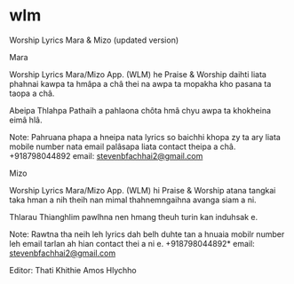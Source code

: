 # wlm

Worship Lyrics Mara & Mizo (updated version)

Mara

Worship Lyrics Mara/Mizo App. (WLM) he Praise & Worship daihti liata phahnai kawpa ta hmâpa a châ thei na awpa ta  mopakha kho pasana ta taopa a châ. 

Abeipa Thlahpa Pathaih a pahlaona chôta hmâ chyu awpa ta khokheina eimâ hlâ.

Note:
Pahruana phapa a hneipa nata lyrics so baichhi khopa zy ta ary liata mobile number nata email palâsapa liata contact theipa a châ. 
+918798044892
email: stevenbfachhai2@gmail.com

Mizo

Worship Lyrics Mara/Mizo App. (WLM) hi Praise & Worship atana tangkai taka hman a nih theih nan mimal thahnemngaihna avanga siam a ni.

Thlarau Thianghlim pawlhna nen hmang theuh turin kan induhsak e.

Note:
Rawtna tha neih leh lyrics dah belh duhte tan a hnuaia mobilr number leh email tarlan ah hian contact thei a ni e.
+918798044892* 
email: stevenbfachhai2@gmail.com

Editor:
Thati Khithie
Amos Hlychho